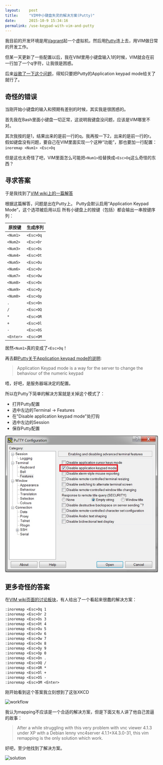 ```yaml
---
layout:    post
title:     "VIM中小键盘失灵的解决方案(Putty)"
date:      2015-10-9 15:34:16
permalink: /use-keypad-with-vim-and-putty
---
```


我目前的开发环境是用[Vagrant][vagrant]起一个虚拟机，然后用[Putty][putty]连上去，用VIM做日常的开发工作。

但某一天更新了一些配置以后，我在VIM里用小键盘输入1的时候，VIM就会在前一行加了一个q字符，让我很是困惑。

后来[谷歌了一下这个问题][vim-wiki-keypad]，得知只要把Putty的Application keypad mode给关了就行了。

<!--MORE-->


## 奇怪的错误

当刚开始小键盘的输入和预期有差别的时候，其实我是很困惑的。

首先我在Bash里面小键盘一切正常，这说明我键盘没问题，应该是VIM哪里不对。

其次我按的是1，结果出来的是前一行的q，我再按一下2，出来的是前一行的r。
假如键盘没有问题，要自己在VIM里面实现一个这种“功能”，那也要加一行配置：
`inoremap <Num1> <Esc>Oq`

但是这也太奇怪了吧，VIM里面怎么可能把`<Num1>`给替换成`<Esc>Oq`这么奇怪的东西？


## 寻求答案

于是我找到了[VIM wiki上的一篇解答][vim-wiki-keypad]

根据这篇解答，问题是出在Putty上。
Putty会默认启用“Application Keypad Mode”，这个选项被启用以后
所有小键盘上的按键（包括<NumLock>）都会输出一串按键序列：

| 原按键    | 生成序列  | 
|-----------|-----------|
| `<Num1>`  | `<Esc>Oq` |
| `<Num2>`  | `<Esc>Or` |
| `<Num3>`  | `<Esc>Os` |
| `<Num4>`  | `<Esc>Ot` |
| `<Num5>`  | `<Esc>Ou` |
| `<Num6>`  | `<Esc>Ov` |
| `<Num7>`  | `<Esc>Ow` |
| `<Num8>`  | `<Esc>Ox` |
| `<Num9>`  | `<Esc>Oy` |
| `<Num0>`  | `<Esc>Op` |
| `.`       | `<Esc>On` |
| `/`       | `<Esc>OQ` |
| `*`       | `<Esc>OR` |
| `+`       | `<Esc>Ol` |
| `-`       | `<Esc>OS` |
| `<Enter>` | `<Esc>OM` |

居然`<Num1>`真的变成了`<Esc>Oq`！

再去翻[Putty关于Application keypad mode的说明][putty-appkeypad]:

>Application Keypad mode is a way for the server to change the behaviour of the numeric keypad

唔，好吧，是服务器端决定的配置。

所以在Putty下简单的解决方案就是关掉这个模式了：

* 打开Putty配置
* 选中左边的Terminal -> Features
* 在"Disable application keypad mode"处打钩
* 选中左边的Session
* 保存Putty配置

![关闭application keypad mode][app-keypad-mode]


## 更多奇怪的答案

在[VIM wiki页面的讨论板块][vim-wiki-comment]，有人给出了一个看起来很蠢的解决方案：

```
:inoremap <Esc>Oq 1
:inoremap <Esc>Or 2
:inoremap <Esc>Os 3
:inoremap <Esc>Ot 4
:inoremap <Esc>Ou 5
:inoremap <Esc>Ov 6
:inoremap <Esc>Ow 7
:inoremap <Esc>Ox 8
:inoremap <Esc>Oy 9
:inoremap <Esc>Op 0
:inoremap <Esc>On .
:inoremap <Esc>OQ /
:inoremap <Esc>OR *
:inoremap <Esc>Ol +
:inoremap <Esc>OS -
:inoremap <Esc>OM <Enter>
```

刚开始看到这个答案我立刻想到了这张XKCD

![workflow][xkcd-1172]

我认为mapping不应该是一个合适的解决方案，但是下面又有人讲了他自己苦逼的故事：

> After a while struggling with this very problem with vnc viewer 4.1.3 under XP with a Debian lenny vnc4server 4.1.1+X4.3.0-31, this vim remapping is the only solution which work.

好吧，至少他找到了解决方案。

![solution][xkcd-979]


[app-keypad-mode]: /assets/putty_application_keypad_mode.jpg
[putty-appkeypad]: http://the.earth.li/~sgtatham/putty/0.60/htmldoc/Chapter4.html#config-appkeypad
[putty]: http://www.putty.org/
[vagrant]: https://www.vagrantup.com/
[vim-wiki-comment]: http://vim.wikia.com/wiki/PuTTY_numeric_keypad_mappings#Comments
[vim-wiki-keypad]: http://vim.wikia.com/wiki/PuTTY_numeric_keypad_mappings
[xkcd-1172]: http://imgs.xkcd.com/comics/workflow.png
[xkcd-979]: http://imgs.xkcd.com/comics/wisdom_of_the_ancients.png
